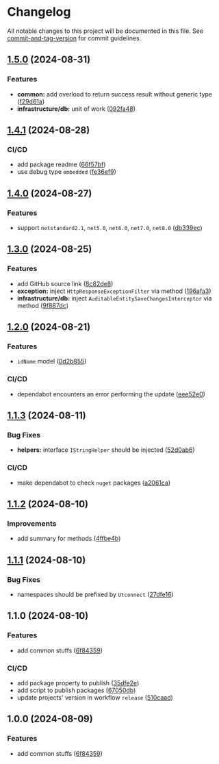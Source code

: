 # Changelog

All notable changes to this project will be documented in this file. See [commit-and-tag-version](https://github.com/absolute-version/commit-and-tag-version) for commit guidelines.

## [1.5.0](https://github.com/Utconnect/common-dotnet/compare/v1.4.1...v1.5.0) (2024-08-31)


### Features

* **common:** add overload to return success result without generic type ([f29d61a](https://github.com/Utconnect/common-dotnet/commit/f29d61a139d20206fbccc1e87440be14d2d1220c))
* **infrastructure/db:** unit of work ([092fa48](https://github.com/Utconnect/common-dotnet/commit/092fa48a3417a19ad1735bb4da9a8e41c0fa9e4a))

## [1.4.1](https://github.com/Utconnect/common-dotnet/compare/v1.4.0...v1.4.1) (2024-08-28)


### CI/CD

* add package readme ([66f57bf](https://github.com/Utconnect/common-dotnet/commit/66f57bfc69155138727acf4e5847ddc3e5d70335))
* use debug type `embedded` ([fe36ef9](https://github.com/Utconnect/common-dotnet/commit/fe36ef9ef5cf5e83317d1f5f807388aa0bc85262))

## [1.4.0](https://github.com/Utconnect/common-dotnet/compare/v1.3.0...v1.4.0) (2024-08-27)


### Features

* support `netstandard2.1`, `net5.0`, `net6.0`, `net7.0`, `net8.0` ([db339ec](https://github.com/Utconnect/common-dotnet/commit/db339ecf92e5f30e7ed0952e1b0c160037a3a777))

## [1.3.0](https://github.com/Utconnect/common-dotnet/compare/v1.2.0...v1.3.0) (2024-08-25)


### Features

* add GitHub source link ([8c82de8](https://github.com/Utconnect/common-dotnet/commit/8c82de80aa7b71694bf4b9db637195d8bdf4c14a))
* **exception:** inject `HttpResponseExceptionFilter` via method ([196afa3](https://github.com/Utconnect/common-dotnet/commit/196afa3e10de83f0678afecc5ee693c68c79f878))
* **infrastructure/db:** inject `AuditableEntitySaveChangesInterceptor` via method ([9f887dc](https://github.com/Utconnect/common-dotnet/commit/9f887dcb6b361f67223bd9025ef673c3c3922fd8))

## [1.2.0](https://github.com/Utconnect/common-dotnet/compare/v1.1.3...v1.2.0) (2024-08-21)


### Features

* `idName` model ([0d2b855](https://github.com/Utconnect/common-dotnet/commit/0d2b8552d9e2bbe68f145d08d711231bbf57c77a))


### CI/CD

* dependabot encounters an error performing the update ([eee52e0](https://github.com/Utconnect/common-dotnet/commit/eee52e01c4366b07ddc85d4e18f4010e97ea68c2))

## [1.1.3](https://github.com/Utconnect/common-dotnet/compare/v1.1.2...v1.1.3) (2024-08-11)


### Bug Fixes

* **helpers:** interface `IStringHelper` should be injected ([52d0ab6](https://github.com/Utconnect/common-dotnet/commit/52d0ab611982b2343c59fd821f027ec2ebfa437a))


### CI/CD

* make dependabot to check `nuget` packages ([a2061ca](https://github.com/Utconnect/common-dotnet/commit/a2061caecc059ef630df11e1e0cb3cce9f390d67))

## [1.1.2](https://github.com/Utconnect/common-dotnet/compare/v1.1.1...v1.1.2) (2024-08-10)


### Improvements

* add summary for methods ([4ffbe4b](https://github.com/Utconnect/common-dotnet/commit/4ffbe4b309840ecd1e2d7c95b4b87c708b4d4b72))

## [1.1.1](https://github.com/Utconnect/common-dotnet/compare/v1.1.0...v1.1.1) (2024-08-10)


### Bug Fixes

* namespaces should be prefixed by `Utconnect` ([27dfe16](https://github.com/Utconnect/common-dotnet/commit/27dfe16c05d4d8dc1f18e7e555e055143ddc40f7))

## 1.1.0 (2024-08-10)


### Features

* add common stuffs ([6f84359](https://github.com/Utconnect/common-dotnet/commit/6f8435913c132dc320174d3ee66594c81b31eba9))


### CI/CD

* add package property to publish ([35dfe2e](https://github.com/Utconnect/common-dotnet/commit/35dfe2e4163987aa7e73b8508a2b468d33262b96))
* add script to publish packages ([67050db](https://github.com/Utconnect/common-dotnet/commit/67050dbb44b9db28970576bf90ab73082b89d8a6))
* update projects' version in workflow `release` ([510caad](https://github.com/Utconnect/common-dotnet/commit/510caad1f182a1d47a44ca28cd7fe44e3c16fa58))

## 1.0.0 (2024-08-09)


### Features

* add common stuffs ([6f84359](https://github.com/spicy-tomato/common-dotnet/commit/6f8435913c132dc320174d3ee66594c81b31eba9))
